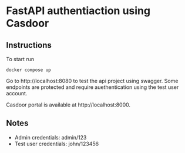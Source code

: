 # FastAPI authentiaction using Casdoor

## Instructions

To start run

```
docker compose up
```

Go to http://localhost:8080 to test the api project using swagger. Some endpoints are protected and require auethentication using the test user account.

Casdoor portal is available at http://localhost:8000.

## Notes

- Admin credentials: admin/123
- Test user credentials: john/123456
